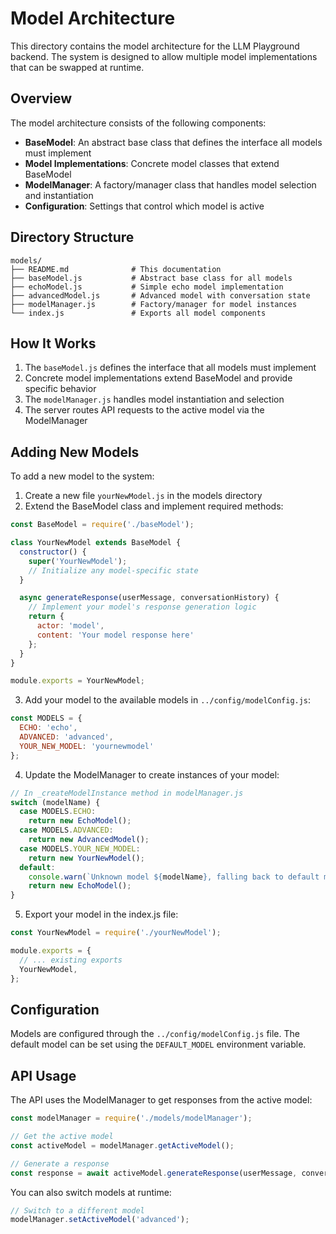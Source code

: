# Model Architecture

This directory contains the model architecture for the LLM Playground backend. The system is designed to allow multiple model implementations that can be swapped at runtime.

## Overview

The model architecture consists of the following components:

- **BaseModel**: An abstract base class that defines the interface all models must implement
- **Model Implementations**: Concrete model classes that extend BaseModel
- **ModelManager**: A factory/manager class that handles model selection and instantiation
- **Configuration**: Settings that control which model is active

## Directory Structure

```
models/
├── README.md              # This documentation
├── baseModel.js           # Abstract base class for all models
├── echoModel.js           # Simple echo model implementation
├── advancedModel.js       # Advanced model with conversation state
├── modelManager.js        # Factory/manager for model instances
└── index.js               # Exports all model components
```

## How It Works

1. The `baseModel.js` defines the interface that all models must implement
2. Concrete model implementations extend BaseModel and provide specific behavior
3. The `modelManager.js` handles model instantiation and selection
4. The server routes API requests to the active model via the ModelManager

## Adding New Models

To add a new model to the system:

1. Create a new file `yourNewModel.js` in the models directory
2. Extend the BaseModel class and implement required methods:

```javascript
const BaseModel = require('./baseModel');

class YourNewModel extends BaseModel {
  constructor() {
    super('YourNewModel');
    // Initialize any model-specific state
  }

  async generateResponse(userMessage, conversationHistory) {
    // Implement your model's response generation logic
    return {
      actor: 'model',
      content: 'Your model response here'
    };
  }
}

module.exports = YourNewModel;
```

3. Add your model to the available models in `../config/modelConfig.js`:

```javascript
const MODELS = {
  ECHO: 'echo',
  ADVANCED: 'advanced',
  YOUR_NEW_MODEL: 'yournewmodel'
};
```

4. Update the ModelManager to create instances of your model:

```javascript
// In _createModelInstance method in modelManager.js
switch (modelName) {
  case MODELS.ECHO:
    return new EchoModel();
  case MODELS.ADVANCED:
    return new AdvancedModel();
  case MODELS.YOUR_NEW_MODEL:
    return new YourNewModel();
  default:
    console.warn(`Unknown model ${modelName}, falling back to default model`);
    return new EchoModel();
}
```

5. Export your model in the index.js file:

```javascript
const YourNewModel = require('./yourNewModel');

module.exports = {
  // ... existing exports
  YourNewModel,
};
```

## Configuration

Models are configured through the `../config/modelConfig.js` file. The default model can be set using the `DEFAULT_MODEL` environment variable.

## API Usage

The API uses the ModelManager to get responses from the active model:

```javascript
const modelManager = require('./models/modelManager');

// Get the active model
const activeModel = modelManager.getActiveModel();

// Generate a response
const response = await activeModel.generateResponse(userMessage, conversationHistory);
```

You can also switch models at runtime:

```javascript
// Switch to a different model
modelManager.setActiveModel('advanced');
```

